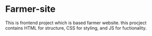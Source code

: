 # Farmer-site
This is frontend project which is based farmer website. this procject contains HTML for structure, CSS for styling, and JS for fuctionality.
